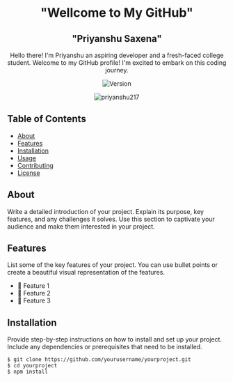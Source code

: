<!-- Project Title -->
<h1 align="center">"Wellcome to My GitHub"</h1>
<h2 align="center">"Priyanshu Saxena"</h2>

<!-- Project Description -->
<p align="center">Hello there! I'm Priyanshu an aspiring developer and a fresh-faced college student. Welcome to my GitHub profile! I'm excited to embark on this coding journey.</p>

<!-- Shields -->
<p align="center">
    <img src="https://avatars.githubusercontent.com/u/129535434?s=96&v=4" alt="Version">  
</p>

<!-- Preview Image or GIF -->
<p align="center">
    <img src="https://github.com/" alt="priyanshu217">
</p>

<!-- Table of Contents -->
## Table of Contents

- [About](#about)
- [Features](#features)
- [Installation](#installation)
- [Usage](#usage)
- [Contributing](#contributing)
- [License](#license)

<!-- About Section -->
## About

Write a detailed introduction of your project. Explain its purpose, key features, and any challenges it solves. Use this section to captivate your audience and make them interested in your project.

<!-- Features Section -->
## Features

List some of the key features of your project. You can use bullet points or create a beautiful visual representation of the features.

- 🌟 Feature 1
- 🌟 Feature 2
- 🌟 Feature 3

<!-- Installation Section -->
## Installation

Provide step-by-step instructions on how to install and set up your project. Include any dependencies or prerequisites that need to be installed.

```shell
$ git clone https://github.com/yourusername/yourproject.git
$ cd yourproject
$ npm install
